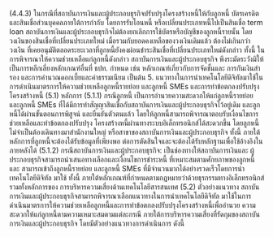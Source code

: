 (4.4.3) ในกรณีที่สถาบันการเงินและผู้ประกอบธุรกิจปรับปรุงโครงสร้างหนี้ให้กับลูกหนี้
บัตรเครดิตและสินเชื่อส่วนบุคคลภายใต้การกำกับ โดยการรับโอนหนี้ หรือเปลี่ยนประเภทหนี้ไปเป็นสินเชื่อ
term loan สถาบันการเงินและผู้ประกอบธุรกิจไม่ต้องยกเลิกการใช้บัตรหรือบัญชีของลูกหนี้รายนั้น โดย
วงเงินของสินเชื่อที่เปลี่ยนประเภทใหม่ เมื่อรวมกับยอดคงเหลือของวงเงินเดิมแล้ว ต้องไม่เกินกว่าวงเงิน
ที่เคยอนุมัติตลอดระยะเวลาที่ลูกหนี้ยังคงผ่อนชำระสินเชื่อที่เปลี่ยนประเภทใหม่ดังกล่าว
ทั้งนี้ ในการพิจารณาให้ความช่วยเหลือแก่ลูกหนี้ดังกล่าว สถาบันการเงินและผู้ประกอบธุรกิจ
พึงระมัดระวังมิให้เป็นการหลีกเลี่ยงหลักเกณฑ์อื่นที่ ธปท. กำหนด เช่น หลักเกณฑ์เกี่ยวกับการจัดชั้นและ
การกันเงินสํารอง และการคํานวณดอกเบี้ยและค่าธรรมเนียม เป็นต้น
5. แนวทางในการนําเทคโนโลยีดิจิทัลมาใช้ในการดำเนินมาตรการให้ความช่วยเหลือลูกหนี้รายย่อย
และลูกหนี้ SMEs และการทำข้อตกลงปรับปรุงโครงสร้างหนี้
(5.1) หลักการ
(5.1.1) กรณีลูกหนี้ เป็นการอำนวยความสะดวกให้แก่ลูกหนี้รายย่อย และลูกหนี้ SMEs
ที่ได้มีการทำสัญญาสินเชื่อกับสถาบันการเงินและผู้ประกอบธุรกิจไว้อยู่เดิม และลูกหนี้ได้ผ่านขั้นตอนการพิสูจน์
และยืนยันตัวตนแล้ว โดยให้ลูกหนี้สามารถพิจารณาตอบรับเงื่อนไขการช่วยเหลือและทำข้อตกลงปรับปรุง
โครงสร้างหนี้ผ่านทางระบบอิเล็กทรอนิกส์ได้สะดวกขึ้น โดยลูกหนี้ไม่จำเป็นต้องเดินทางมาสำนักงานใหญ่
หรือสาขาของสถาบันการเงินและผู้ประกอบธุรกิจ ทั้งนี้ ภายใต้หลักการที่ลูกหนี้จะต้องได้รับข้อมูลที่เพียงพอ
ต่อการตัดสินใจและจะต้องได้รับหลักฐานเพื่อใช้อ้างอิงในภายหลังได้
(5.1.2) กรณีสถาบันการเงินและผู้ประกอบธุรกิจ: เป็นช่องทางให้สถาบันการเงินและ
ผู้ประกอบธุรกิจสามารถนำเสนอทางเลือกและเงื่อนไขการชำระหนี้ ที่เหมาะสมตามศักยภาพของลูกหนี้ และ
สามารถเข้าถึงลูกหนี้รายย่อย และลูกหนี้ SMEs ที่มีจำนวนมากได้อย่างรวดเร็วโดยการนำเทคโนโลยีดิจิทัล
มาใช้ ทั้งนี้ ภายใต้หลักเกณฑ์ที่กำหนดตามกฎหมายว่าด้วยธุรกรรมทางอิเล็กทรอนิกส์ รวมทั้งหลักการของ
การบริหารความเสี่ยงด้านเทคโนโลยีสารสนเทศ
(5.2) ตัวอย่างแนวทาง
สถาบันการเงินและผู้ประกอบธุรกิจสามารถพิจารณาเลือกแนวทางในการนำเทคโนโลยีดิจิทัล
มาใช้ในการดำเนินมาตรการให้ความช่วยเหลือลูกหนี้และการทำข้อตกลงปรับปรุงโครงสร้างหนี้เพื่ออำนวย
ความสะดวกให้แก่ลูกหนี้ตามความเหมาะสมตามแต่ละกรณี ภายใต้การบริหารความเสี่ยงที่รัดกุมของสถาบัน
การเงินและผู้ประกอบธุรกิจ โดยมีตัวอย่างแนวทางการดำเนินการ ดังนี้
